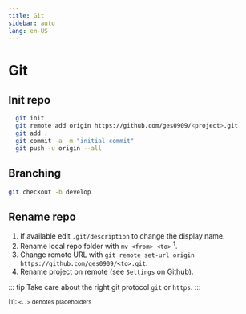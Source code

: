 ```yaml
---
title: Git
sidebar: auto
lang: en-US
---
```

# Git

## Init repo

```bash
  git init
  git remote add origin https://github.com/ges0909/<project>.git
  git add .
  git commit -a -m "initial commit"
  git push -u origin --all
```

## Branching

```bash
git checkout -b develop
```

## Rename repo

1. If available edit `.git/description` to change the display name.
2. Rename local repo folder with `mv <from> <to>` <sup>1</sup>.
3. Change remote URL with `git remote set-url origin https://github.com/ges0909/<to>.git`.
4. Rename project on remote (see `Settings` on [Github](https://github.com/)).

  ::: tip
  Take care about the right git protocol `git` or `https`.
  :::

<span style="font-size:smaller">[1]: `<..>` denotes placeholders</span>
